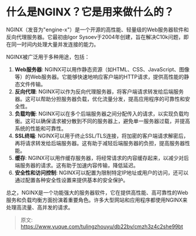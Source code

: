 # 什么是NGINX？它是用来做什么的？

NGINX（发音为"engine-x"）是一个开源的高性能、轻量级的Web服务器软件和反向代理服务器。它最初由Igor Sysoev于2004年创建，旨在解决C10k问题，即在同一时间内处理大量并发连接的能力。

NGINX被广泛用于多种用途，包括：

1.  **Web服务器**: NGINX可以用作静态资源（如HTML、CSS、JavaScript、图像等）的Web服务器。它能够快速地响应客户端的HTTP请求，提供高性能的静态文件传输。 
2.  **反向代理**: NGINX可以作为反向代理服务器，将客户端请求转发给后端服务器。这可以帮助分担服务器负载，优化流量分发，提高应用程序的可靠性和安全性。 
3.  **负载均衡**: NGINX可以在多个后端服务器之间分配传入的请求，以实现负载均衡。这可以确保请求被分散到不同的服务器上，避免单一服务器过载，并提高系统的性能和可靠性。 
4.  **SSL终端**: NGINX可以用于终止SSL/TLS连接，将加密的客户端请求解密后，再将请求转发给后端服务器。这有助于减轻后端服务器的负担，提高服务器性能。 
5.  **缓存**: NGINX可以用作缓存服务器，将经常请求的内容缓存起来，以减少对后端服务器的请求。这有助于加速内容传输，降低延迟。 
6.  **安全性和访问控制**: NGINX可以配置为限制特定IP地址或用户的访问，还可以通过配置各种安全性设置来提供基本的安全保护。 

总之，NGINX是一个功能强大的服务器软件，它在提供高性能、高可靠性的Web服务和负载均衡方面扮演着重要角色。许多大型网站和应用程序都使用NGINX来处理高流量、高并发的请求。


> 原文: <https://www.yuque.com/tulingzhouyu/db22bv/cmzh3z4c2she99bt>